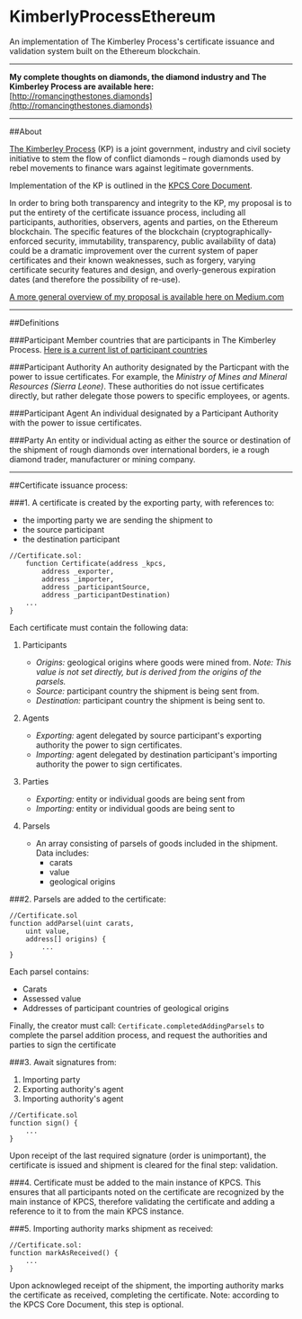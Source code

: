 # KimberlyProcessEthereum
An implementation of The Kimberley Process's certificate issuance and validation system built on the Ethereum blockchain.

---

__My complete thoughts on diamonds, the diamond industry and The Kimberley Process are available here:__
[http://romancingthestones.diamonds](http://romancingthestones.diamonds)

---

##About

[The Kimberley Process](http://www.kimberleyprocess.com) (KP) is a joint government, industry and civil society initiative to stem the flow of conflict diamonds – rough diamonds used by rebel movements to finance wars against legitimate governments.

Implementation of the KP is outlined in the [KPCS Core Document](http://www.kimberleyprocess.com/en/kpcs-core-document).

In order to bring both transparency and integrity to the KP, my proposal is to put the entirety of the certificate issuance process, including all participants, authorities, observers, agents and parties, on the Ethereum blockchain. The specific features of the blockchain (cryptographically-enforced security, immutability, transparency, public availability of data) could be a dramatic improvement over the current system of paper certificates and their known weaknesses, such as forgery, varying certificate security features and design, and overly-generous expiration dates (and therefore the possibility of re-use).

[A more general overview of my proposal is available here on Medium.com](https://medium.com/@jacksonadams/my-complete-thoughts-on-diamonds-are-here-5e1a27e2acbe#.th0kk2edm)

---

##Definitions

###Participant
Member countries that are participants in The Kimberley Process.
[Here is a current list of participant countries](http://www.kimberleyprocess.com/en/participants)

###Participant Authority
An authority designated by the Particpant with the power to issue certificates. For example, the _Ministry of Mines and Mineral Resources (Sierra Leone)_. These authorities do not issue certificates directly, but rather delegate those powers to specific employees, or agents.

###Participant Agent
An individual designated by a Participant Authority with the power to issue certificates.

###Party
An entity or individual acting as either the source or destination of the shipment of rough diamonds over international borders, ie a rough diamond trader, manufacturer or mining company.

---

##Certificate issuance process:

###1. A certificate is created by the exporting party, with references to:
- the importing party we are sending the shipment to
- the source participant
- the destination participant

```solidity
//Certificate.sol:
    function Certificate(address _kpcs,
        address _exporter,
        address _importer,
        address _participantSource,
        address _participantDestination)
    ...
}
```

Each certificate must contain the following data:

1. Participants
	- _Origins:_ geological origins where goods were mined from. _Note: This value is not set directly, but is derived from the origins of the parsels._
	- _Source:_ participant country the shipment is being sent from.
	- _Destination:_ participant country the shipment is being sent to.

2. Agents
	- _Exporting:_ agent delegated by source participant's exporting authority the power to sign certificates.
	- _Importing:_ agent delegated by destination participant's importing authority the power to sign certificates.

3. Parties
	- _Exporting:_ entity or individual goods are being sent from
	- _Importing:_ entity or individual goods are being sent to

4. Parsels
	- An array consisting of parsels of goods included in the shipment. Data includes:
		- carats
		- value
		- geological origins

###2. Parsels are added to the certificate:
```solidity
//Certificate.sol
function addParsel(uint carats,
	uint value,
	address[] origins) {
		...
}
```
Each parsel contains:
- Carats
- Assessed value
- Addresses of participant countries of geological origins

Finally, the creator must call: `Certificate.completedAddingParsels` to complete the parsel addition process, and request the authorities and parties to sign the certificate

###3. Await signatures from:
1. Importing party
2. Exporting authority's agent
3. Importing authority's agent

```solidity
//Certificate.sol
function sign() {
	...
}
```

Upon receipt of the last required signature (order is unimportant), the certificate is issued and shipment is cleared for the final step: validation.

###4. Certificate must be added to the main instance of KPCS.
This ensures that all participants noted on the certificate are recognized by the main instance of KPCS, therefore validating the certificate and adding a reference to it to from the main KPCS instance.

###5. Importing authority marks shipment as received:

```solidity
//Certificate.sol:
function markAsReceived() {
	...
}
```

Upon acknowleged receipt of the shipment, the importing authority marks the certificate as received, completing the certificate.
Note: according to the KPCS Core Document, this step is optional.
